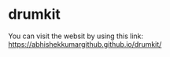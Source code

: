 # drumkit
You can visit the websit by using this link: https://abhishekkumargithub.github.io/drumkit/
